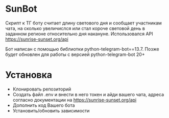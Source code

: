 # SunBot
Скрипт к ТГ боту считает длину светового дня и сообщает участникам чата, на сколько увеличислся или стал короче световой день в заданном регионе относительно дня накануне.
Использовался API https://sunrise-sunset.org/api

Бот написан с помощью библиотки python-telegram-bot==13.7. Позже будет обновлен для работы с версией python-telegram-bot 20+

# Установка
- Клонировать репозиторий
- Создать файл .env и внести в него токен и айди вашего чата, адреса согласно документации на https://sunrise-sunset.org/api
- Дополнить код Вашего бота
- Установить/обновить зависимости

